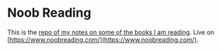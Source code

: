 # Noob Reading

This is the [repo of my notes on some of the books I am reading](https://github.com/oceanlau/noobreading). Live on [https://www.noobreading.com/](https://www.noobreading.com/).



